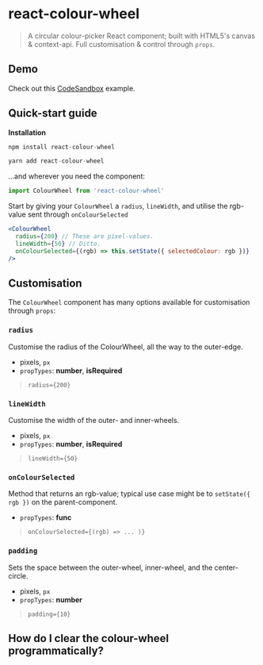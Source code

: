 # react-colour-wheel
> A circular colour-picker React component; built with HTML5's canvas & context-api. Full customisation & control through `props`.

## Demo
Check out this [CodeSandbox](https://codesandbox.io/s/5wv077wv1k) example.

## Quick-start guide
**Installation**
```javascript
npm install react-colour-wheel
```
```javascript
yarn add react-colour-wheel
```
...and wherever you need the component:
```javascript
import ColourWheel from 'react-colour-wheel'
```
Start by giving your `ColourWheel` a `radius`, `lineWidth`, and utilise the rgb-value sent through `onColourSelected`
```jsx
<ColourWheel
  radius={200} // These are pixel-values.
  lineWidth={50} // Ditto.
  onColourSelected={(rgb) => this.setState({ selectedColour: rgb })}
/>
```

## Customisation
The `ColourWheel` component has many options available for customisation through `props`:

### `radius`
Customise the radius of the ColourWheel, all the way to the outer-edge.  
* pixels, `px`
* `propTypes`: **number**, **isRequired**

> `radius={200}`

### `lineWidth`
Customise the width of the outer- and inner-wheels.
* pixels, `px`
* `propTypes`: **number**, **isRequired**

> `lineWidth={50}`

### `onColourSelected`
Method that returns an rgb-value; typical use case might be to `setState({ rgb })` on the parent-component.
* `propTypes`: **func**

> `onColourSelected={(rgb) => ... )}`

### `padding`
Sets the space between the outer-wheel, inner-wheel, and the center-circle.
* pixels, `px`
* `propTypes`: **number**

> `padding={10}`

## How do I clear the colour-wheel programmatically?